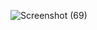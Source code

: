 
![Screenshot (69)](https://user-images.githubusercontent.com/67462145/111025302-3e510000-8409-11eb-9b5e-f34eb641bd90.png)
